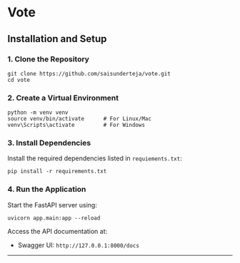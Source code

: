 # Vote


## Installation and Setup

### **1. Clone the Repository**
```
git clone https://github.com/saisunderteja/vote.git
cd vote
```
### **2. Create a Virtual Environment**
```
python -m venv venv
source venv/bin/activate      # For Linux/Mac
venv\Scripts\activate         # For Windows
```
### **3. Install Dependencies**
Install the required dependencies listed in `requiements.txt`:
```
pip install -r requirements.txt
```



### **4. Run the Application**
Start the FastAPI server using:
```
uvicorn app.main:app --reload
```
Access the API documentation at:
- Swagger UI: `http://127.0.0.1:8000/docs`
---


